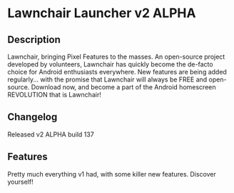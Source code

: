 # **Lawnchair Launcher v2 ALPHA**
## Description
Lawnchair, bringing Pixel Features to the masses. An open-source project developed by volunteers, Lawnchair has quickly become the de-facto choice for Android enthusiasts everywhere. New features are being added regularly... with the promise that Lawnchair will always be FREE and open-source.
Download now, and become a part of the Android homescreen REVOLUTION that is Lawnchair! 
## Changelog
Released v2 ALPHA build 137
## Features
Pretty much everything v1 had, with some killer new features.
Discover yourself!
